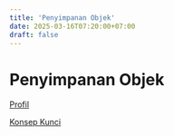 ```yaml
---
title: 'Penyimpanan Objek'
date: 2025-03-16T07:20:00+07:00
draft: false
---
```


# Penyimpanan Objek

[Profil](./profil/)

[Konsep Kunci](./konsep-kunci/)
